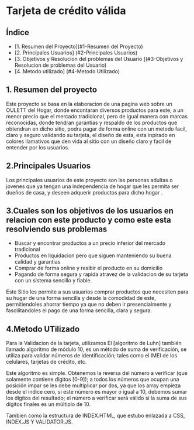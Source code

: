 # Tarjeta de crédito válida

## Índice

* [1. Resumen del Proyecto](#1-Resumen del Proyecto)
* [2. Principales Usuarios] (#2-Principales Usuarios)
* [3. Objetivos y Resolucion del problemas del Usuario ](#3-Objetivos y Resolucion de problemas del Usuario)
* [4. Metodo utilizado] (#4-Metodo Utilizado)

## 1. Resumen del proyecto

Este proyecto se basa en la elaboracion de una pagina web sobre un OULETT del Hogar, donde encontaran diversos productos para este, a un menor precio que el mercado tradicional, pero de igual manera con marcas reconocidas, donde tendran garantias y respaldo de los productos que obtendran en dicho sitio, podra pagar de forma online con un metodo facil, claro y seguro validando su tarjeta, el diseño de esta, esta inpirado en colores llamativos que den vida al sitio con un diseño claro y facil de entender por los usuarios.

## 2.Principales Usuarios
Los principales usuarios de este proyecto son las personas adultas o jovenes que ya tengan una independencia de hogar que les permita ser dueños de casa, y deseen adquerir productos para dicho hogar .

## 3.Cuales son los objetivos de los usuarios en relacion con este producto y como este esta resolviendo sus problemas

* Buscar y encontrar productos a un precio inferior del mercado tradicional 
* Productos en liquidacion pero que siguen manteniendo su buena calidad y garantias 
* Comprar de forma online y resibir el producto en su domicilio 
* Pagando de forma segura y rapida atravez de la validacion de su tarjeta con un sistema sencillo y fiable.

Este Sitio les permite a sus usuarios comprar productos que necesiten para su hugar de una forma sencilla y desde la comodidad de este, permitiendoles ahorrar tiempo ya que no deben ir presencialmente y fascilitandoles el pago de una forma sencilla, clara y segura.

## 4.Metodo UTilizado 

Para la Validacion de la tarjeta, utilizamos El [algoritmo de Luhn]
también llamado algoritmo de módulo 10, es un método de suma de verificación,
se utiliza para validar números de identificación; tales como el IMEI de los
celulares, tarjetas de crédito, etc.

Este algoritmo es simple. Obtenemos la reversa del número a verificar (que
solamente contiene dígitos [0-9]); a todos los números que ocupan una posición
impar se les debe multiplicar por dos, ya que los array empieza desde el indice cero,
si este número es mayor o igual a 10,
debemos sumar los dígitos del resultado; el número a verificar será válido si
la suma de sus dígitos finales es un múltiplo de 10.

Tambien como la estructura de INDEX.HTML, que estubo enlazada a CSS, INDEX.JS Y VALIDATOR.JS.












